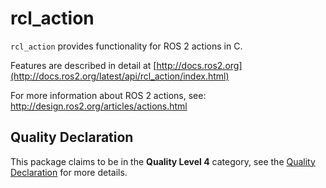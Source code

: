 # rcl_action

`rcl_action` provides functionality for ROS 2 actions in C.

Features are described in detail at [http://docs.ros2.org](http://docs.ros2.org/latest/api/rcl_action/index.html)

For more information about ROS 2 actions, see:
http://design.ros2.org/articles/actions.html

## Quality Declaration

This package claims to be in the **Quality Level 4** category, see the [Quality Declaration](./QUALITY_DECLARATION.md) for more details.

